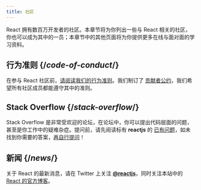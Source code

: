 ```yaml
---
title: 社区
---
```


<Intro>

React 拥有数百万开发者的社区。本章节将为你列出一些与 React 相关的社区，你也可以成为其中的一员；本章节中的其他页面将为你提供更多在线与面对面的学习资料。

</Intro>

## 行为准则 {/*code-of-conduct*/}

在参与 React 社区前，[请阅读我们的行为准则](https://github.com/facebook/react/blob/main/CODE_OF_CONDUCT.md)。我们制订了 [贡献者公约](https://www.contributor-covenant.org/)，我们希望所有社区成员都能遵守其中的准则。

## Stack Overflow {/*stack-overflow*/}

Stack Overflow 是非常受欢迎的论坛，在论坛中，你可以提出代码层面的问题，甚至是你工作中的疑难杂症。提问前，请先阅读标有 **reactjs** 的 [已有问题](https://stackoverflow.com/questions/tagged/reactjs)，如未找到你需要的答案，[再自行提问](https://stackoverflow.com/questions/ask?tags=reactjs)！

<!--

TODO: decide on the criteria for inclusion before uncommenting. (Change Popular Discussion Forums into heading while un-commenting)

<<<<<<< HEAD
## 热门讨论区 {/*popular-discussion-forums*/}
=======
Popular Discussion Forums
>>>>>>> 01afd013258a17502445652b2a248a914e3dc2cf

许多论坛是讨论最佳实践、应用架构以及 React 新特性的好地方。但如果你想讨论的是代码级问题，通常 Stack Overflow 会更合适。

每个社区都由成千上万的 React 开发者组成。

* [DEV's React community](https://dev.to/t/react)
* [Hashnode's React community](https://hashnode.com/n/reactjs)
* [Reactiflux online chat](https://discord.gg/reactiflux)
* [Reddit's React community](https://www.reddit.com/r/reactjs/)

-->

## 新闻 {/*news*/}

关于 React 的最新消息，请在 Twitter 上关注 [**@reactjs**](https://twitter.com/reactjs)，同时关注本站中的 [React 的官方博客](/blog/)。
